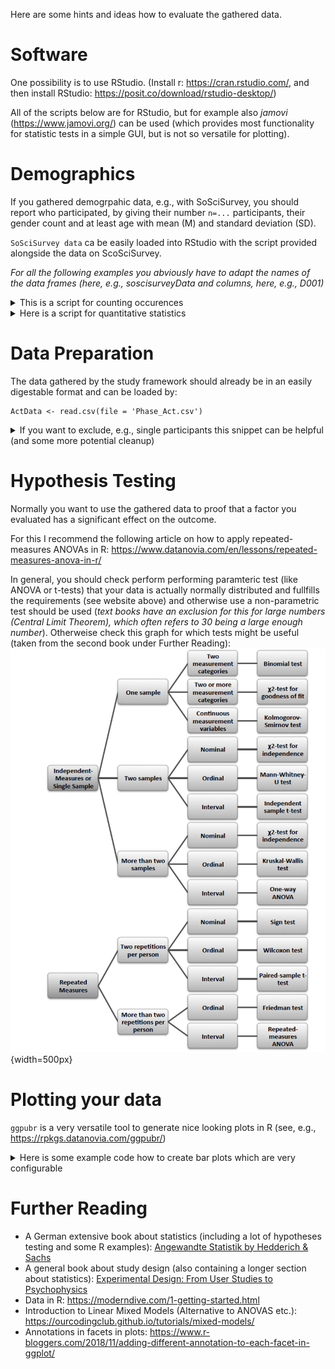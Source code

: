Here are some hints and ideas how to evaluate the gathered data.

# Software

One possibility is to use RStudio. (Install r: https://cran.rstudio.com/, and then install RStudio: https://posit.co/download/rstudio-desktop/)

All of the scripts below are for RStudio, but for example also *jamovi* (https://www.jamovi.org/) can be used (which provides most functionality for statistic tests in a simple GUI, but is not so versatile for plotting).

# Demographics

If you gathered demogrpahic data, e.g., with SoSciSurvey, you should report who participated, by giving their number ``n=...`` participants, their gender count and at least age with mean (M) and standard deviation (SD).

``SoSciSurvey data`` ca be easily loaded into RStudio with the script provided alongside the data on ScoSciSurvey.

*For all the following examples you abviously have to adapt the names of the data frames (here, e.g., soscisurveyData and columns, here, e.g., D001)*

<details><summary>This is a script for counting occurences</summary>

```r
add_descriptive_statistics <- function(data, name){
  print(name)
  print(table(data))
}

#can be used, e.g., for:
add_descriptive_statistics(soscisurveyData$D001, "Gender")
add_descriptive_statistics(soscisurveyData$D004, "VR Frequency")


```

</details>

<details><summary>Here is a script for quantitative statistics</summary>

```r
add_qualitative_statistics <- function(data, name, demographics_stats){
  old_names = rownames(demographics_stats)
  demographics_stats= rbind(demographics_stats, data.frame("Mean"=mean(data), 
                                                           "SD"=sd(data), 
                                                           "Min"=min(data), 
                                                           "Max"=max(data)))
  rownames(demographics_stats) = append(old_names, name)
  demographics_stats
}


#and applied to age data from a SoSciSurvey data frame
soscisurveyData$D002_01 <- as.numeric(soscisurveyData$D002_01)
demographics_stats = data.frame()
demographics_stats = add_qualitative_statistics(soscisurveyData$D002_01, "Age",demographics_stats)


```

</details>

# Data Preparation

The data gathered by the study framework should already be in an easily digestable format and can be loaded by:
```
ActData <- read.csv(file = 'Phase_Act.csv')
```

<details><summary>If you want to exclude, e.g., single participants this snippet can be helpful (and some more potential cleanup)</summary>

```r
# maybe participant 20 dropped out during the study
excludedParticipants = c('20')
#excludedParticipants = c('20', '7', '11' ) #11 and 7 also did not understand task 2 correctly, exclude?

#sometimes data is misclassified as numerical or simple character, so tell R: this is a factor!
ActData$TurnTaking <- as.factor(ActData$TurnTaking)
ActData$ParticipantID <- as.factor(ActData$ParticipantID)

#remove excluded participants
library(dplyr)
ActData <- filter(ActData, ! ParticipantID %in% excludedParticipants)

```


</details>


# Hypothesis Testing

Normally you want to use the gathered data to proof that a factor you evaluated has a significant effect on the outcome.

For this I recommend the following article on how to apply repeated-measures ANOVAs in R: https://www.datanovia.com/en/lessons/repeated-measures-anova-in-r/

In general, you should check perform performing paramteric test (like ANOVA or t-tests) that your data is actually normally distributed and fullfills the requirements (see website above) and otherwise use a non-parametric test should be used (*text books have an exclusion for this for large numbers (Central Limit Theorem), which often refers to 30 being a large enough number*). Otherweise check this graph for which tests might be useful (taken from the second book under Further Reading):<br>
![image](uploads/38d6fe059e5966411b0de20f3c478f9c/image.png){width=500px}


# Plotting your data

``ggpubr`` is a very versatile tool to generate nice looking plots in R (see, e.g., https://rpkgs.datanovia.com/ggpubr/)

<details><summary>Here is some example code how to create bar plots which are very configurable</summary>

```r
library(dplyr)
library(ggpubr)

library(showtext)
font_families()

ActDataGaps$TurnTaking <- recode_factor(ActDataGaps$TurnTaking, None = "None", 
InhaleOnly = "Breath", GestureOnly = "Gesture", GazeOnly = "Gaze", Full = "Full")

ActGaps_table <- ActDataGaps %>% 
  group_by(TurnTaking) %>% 
  get_summary_stats(GapTimes, type = "mean_se")

plot <- ggplot(ActGaps_table, aes(x=TurnTaking, fill=TurnTaking, y = mean*1000)) + 
  geom_bar(stat = "identity", show.legend = FALSE) +
  geom_errorbar(aes(ymin=1000*(mean-se), ymax=1000*(mean+se)), width=.3) +
  geom_signif(comparisons = list(c("Breath", "Gesture"),c("Breath", "Full")), annotation = c("*","**"), y_position = c(1000, 1100)) +
  xlab("Turn-Taking Cues") + ylab("Gap Length [ms]") +
  ylim(0, 1200) + 
  theme_light() +
  theme( text=element_text(size=8, family="serif"), 
         axis.text.x = element_text(size = 5),
         axis.text.y = element_text(size = 5, angle = 45)) + 
  scale_fill_manual(values = c("#868686", "#0073c2", "#efc000", "#cd534c", "#7aa6dc"))
print(plot)
ggsave("plots/Act-Gaps.pdf", width = 4.235, height = 6, units = "cm")
```

This script creates this graph:<br>
![image](uploads/48140956d276ed3e3dec21f9050da67e/image.png){width=300px}<br>
which could ne directly included in a Latex document with column width 4.235 cm.

</details>







# Further Reading

* A German extensive book about statistics (including a lot of hypotheses testing and some R examples): [Angewandte Statistik by Hedderich & Sachs](https://link.springer.com/book/10.1007/978-3-662-62294-0)
* A general book about study design (also containing a longer section about statistics): [Experimental Design: From User Studies to Psychophysics](https://www.taylorfrancis.com/books/mono/10.1201/b11308/experimental-design-douglas-cunningham-christian-wallraven)
* Data in R: https://moderndive.com/1-getting-started.html
* Introduction to Linear Mixed Models (Alternative to ANOVAS etc.): https://ourcodingclub.github.io/tutorials/mixed-models/
* Annotations in facets in plots: https://www.r-bloggers.com/2018/11/adding-different-annotation-to-each-facet-in-ggplot/